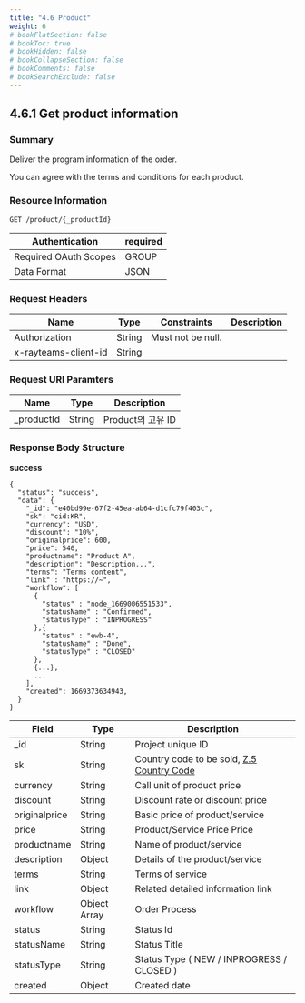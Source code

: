 ```yaml
---
title: "4.6 Product"
weight: 6
# bookFlatSection: false
# bookToc: true
# bookHidden: false
# bookCollapseSection: false
# bookComments: false
# bookSearchExclude: false
---
```


## 4.6.1 Get product information

### Summary

Deliver the program information of the order.

You can agree with the terms and conditions for each product.

### Resource Information

```
GET /product/{_productId}
```

| Authentication | required |
| --- | --- |
| Required OAuth Scopes | GROUP |
| Data Format | JSON |

### Request Headers

| Name | Type | Constraints | Description |
| --- | --- | --- | --- |
| Authorization | String | Must not be null. |  |
| x-rayteams-client-id | String |  |  |

### Request URI Paramters

| Name | Type | Description |
| --- | --- | --- |
| _productId | String | Product의 고유 ID |

### Response Body Structure

**success**

```
{
  "status": "success",
  "data": {
    "_id": "e40bd99e-67f2-45ea-ab64-d1cfc79f403c",
    "sk": "cid:KR",
    "currency": "USD",
    "discount": "10%",
    "originalprice": 600,
    "price": 540,
    "productname": "Product A",
    "description": "Description...",
    "terms": "Terms content",
    "link" : "https://~",
    "workflow": [
      {
        "status" : "node_1669006551533",
        "statusName" : "Confirmed",
        "statusType" : "INPROGRESS"
      },{
        "status" : "ewb-4",
        "statusName" : "Done",
        "statusType" : "CLOSED"
      },
      {...},
      ...
    ],
    "created": 1669373634943,
  }
}
```

| Field | Type | Description |
| --- | --- | --- |
| _id | String | Project unique ID |
| sk | String | Country code to be sold, [Z.5 Country Code](/docs/platformapi-appendix/country-code/) |
| currency | String | Call unit of product price |
| discount | String | Discount rate or discount price |
| originalprice | String | Basic price of product/service |
| price | String | Product/Service Price Price |
| productname | String | Name of product/service |
| description | Object | Details of the product/service |
| terms | String | Terms of service |
| link | Object | Related detailed information link |
| workflow | Object Array | Order Process |
|   status | String | Status Id |
|   statusName | String | Status Title |
|   statusType | String | Status Type ( NEW / INPROGRESS / CLOSED ) |
| created | Object | Created date |